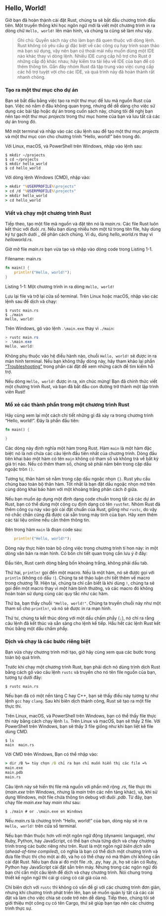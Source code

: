 ## Hello, World!

Giờ bạn đã hoàn thành cài đặt Rust, chúng ta sẽ bắt đầu chương trình đầu tiên.
Một truyền thống khi học ngôn ngữ mới là viết một chương trình in ra dòng chữ
`Hello, world!` lên màn hình, và chúng ta cũng sẽ làm như vậy.

> Ghi chú: Quyển sách này cho làm bạn đã quen thuộc với dòng lệnh. Rust không có
> yêu cầu gì đặc biệt về các công cụ hay trình soạn thảo mà bạn sử dụng, vậy nên
> bạn cứ thoải mái nếu muốn dùng một IDE nào khác thay vì dòng lệnh. Nhiều IDE 
> cung cấp hỗ trợ cho Rust ở những cấp độ khác nhau; hãy kiểm tra tài liệu về 
> IDE của bạn để có thêm thông tin. Gần đây nhóm Rust đã tập trung vào việc cung 
> cấp các hỗ trợ tuyệt vời cho các IDE, và quá trình này đã hoàn thành rất nhanh
> chóng.

### Tạo ra một thư mục cho dự án

Bạn sẽ bắt đầu bằng việc tạo ra một thư mục để lưu mã nguồn Rust của bạn. Việc
nó nằm ở đâu không quan trọng, nhưng để dễ dàng cho việc sử dụng các bài tập hoặc
dự án trong cuốn sách này, chúng tôi đề nghị bạn nên tạo một thư mục *projects* 
trong thư mục home của bạn và lưu tất cả các dự án trong đó.

Mở một terminal và nhập vào các câu lệnh sau để tạo một thư mục *projects* và một
thư mục con cho chương trình “Hello, world!” bên trong đó.

Với Linux, macOS, và PowerShell trên Windows, nhập vào lệnh sau:

```console
$ mkdir ~/projects
$ cd ~/projects
$ mkdir hello_world
$ cd hello_world
```

Với dòng lệnh Windows (CMD), nhập vào:

```cmd
> mkdir "%USERPROFILE%\projects"
> cd /d "%USERPROFILE%\projects"
> mkdir hello_world
> cd hello_world
```

### Viết và chạy một chương trình Rust

Tiếp theo, tạo một file mã nguồn và đặt tên nó là *main.rs*. Các file Rust luôn 
kết thúc với đuôi *.rs*. Nếu bạn dùng nhiều hơn một từ trong tên file, hãy dùng 
ký tự gạch dưới _ để phân cách chúng. Ví dụ, dùng *hello_world.rs* thay vì 
*helloworld.rs*.

Giờ mở file *main.rs* bạn vừa tạo và nhập vào dòng code trong Listing 1-1.

<span class="filename">Filename: main.rs</span>

```rust
fn main() {
    println!("Hello, world!");
}
```

<span class="caption">Listing 1-1: Một chương trình in ra dòng `Hello, world!`</span>

Lưu lại file và trở lại cửa sổ terminal. Trên Linux hoặc macOS, nhập vào các 
lệnh sau để dịch và chạy:

```console
$ rustc main.rs
$ ./main
Hello, world!
```

Trên Windows, gõ vào lệnh `.\main.exe` thay vì `./main`:

```powershell
> rustc main.rs
> .\main.exe
Hello, world!
```

Không phụ thuộc vào hệ điều hành nào, chuỗi `Hello, world!` sẽ được in ra màn
hình terminal. Nếu bạn không thấy dòng này, hãy tham khảo lại phần 
[“Troubleshooting”][troubleshooting]<!-- ignore --> trong phần cài đặt để xem
những cách để tìm kiếm hỗ trợ.

Nếu dòng `Hello, world!` được in ra, xin chúc mừng! Bạn đã chính thức viết một
chương trình Rust, và bạn đã bắt đầu con đường trở thành một lập trình viên Rust!

### Mổ xẻ các thành phần trong một chương trình Rust

Hãy cùng xem lại một cách chi tiết những gì đã xảy ra trong chương trình 
“Hello, world!”. Đây là phần đầu tiên:

```rust
fn main() {

}
```

Các dòng này định nghĩa một hàm trong Rust. Hàm `main` là một hàm đặc biệt: nó 
là nơi chứa các câu lệnh đầu tiên nhất của chương trình. Dòng đầu tiên khai báo 
một hàm có tên `main` không có tham số và không trả về bất kỳ giá trị nào. Nếu 
có thêm tham số, chúng sẽ phải nằm bên trong cặp dấu ngoặc tròn `()`.

Tương tự, thân hàm sẽ nằm trong cặp dấu ngoặc nhọn `{}`. Rust yêu cầu chúng bao 
toàn bộ thân hàm. Tốt nhất là bạn đặt dấu ngoặc nhọn mở trên cùng dòng khai báo 
hàm với một khoảng trắng phân cách ở giữa.

Nếu bạn muốn áp dụng một định dạng code chuẩn trong tất cả các dự án Rust, bạn 
có thể dùng một công cụ định dạng có tên `rustfmt`. Nhóm Rust đã thêm công cụ này
vào gói cài đặt chuẩn của Rust, giống như `rustc`, do vậy nó chắc chắn cũng đã được
cài sẵn trong máy tính của bạn. Hãy xem thêm các tài liệu online nếu cần thêm
thông tin.

Bên trong hàm `main` là đoạn code sau:

```rust
    println!("Hello, world!");
```

Dòng này thực hiện toàn bộ công việc trong chương trình tí hon này: in một dòng 
văn bản ra màn hình. Có bốn chi tiết quan trọng cần lưu ý ở đây:

Đầu tiên, Rust canh dòng bằng bốn khoảng trắng, không phải dấu tab.

Thứ hai, `println!` gọi đến một macro. Nếu là một hàm, nó sẽ được gọi với `println`
(không có dấu `!`). Chúng ta sẽ thảo luận chi tiết thêm về macro trong chương 19. 
Hiện tại, chúng ta chỉ cần biết là khi dùng `!`, chúng ta sẽ gọi đến một macro thay
vì một hàm bình thường, và các macro đó không hoàn toàn sử dụng cùng các quy tắc như 
các hàm.

Thứ ba, bạn thấy chuỗi `"Hello, world!"`. Chúng ta truyền chuỗi này như một tham 
số cho `println!`, và nó sẽ được in ra mạn hình.

Thứ tư, chúng ta kết thúc dòng với một dấu chấm phẩy (`;`), nó chỉ ra rằng câu lệnh
đã kết thúc và sẵn sàng cho lệnh kế tiếp. Hầu hết các lệnh Rust kết thúc bằng một 
dấu chấm phẩy.

### Dịch và chạy là các bước riêng biệt

Bạn vừa chạy chương trình mới tạo, giờ hãy cùng xem qua các bước trong toàn bộ 
quá trình.

Trước khi chạy một chương trình Rust, bạn phải dịch nó dùng trình dịch
Rust bằng cách gõ vào câu lệnh `rustc` và truyền cho nó tên file nguồn của bạn,
tương tự dưới đây:

```console
$ rustc main.rs
```

Nếu bạn đã có một nền tảng C hay C++, bạn sẽ thấy điều này tương tự như lệnh
`gcc` hay `clang`. Sau khi biên dịch thành công, Rust sẽ tạo ra một file thực thi.

Trên Linux, macOS, và PowerShell trên Windows, bạn có thể thấy file thực thi này 
bằng cách chạy lệnh `ls`. Trên Linux và macOS, bạn sẽ thấy 2 file. Với PowerShell 
trên Windows, bạn sẽ thấy 3 file giống như khi bạn liệt kê file dùng CMD.

```console
$ ls
main  main.rs
```

Với CMD trên Windows, Bạn có thể nhập vào:

```cmd
> dir /B %= tùy chọn /B chỉ ra bạn chỉ muốn hiển thị các file =%
main.exe
main.pdb
main.rs
```

Câu lệnh này sẽ hiển thị file mã nguồn với phần mở rộng *.rs*, file thực thi 
(*main.exe* trên Windows, nhưng là *main* trên các nền tảng khác), và, khi 
sử dụng Windows, một file chứa thông tin debug với đuôi *.pdb*. Từ đây, bạn chạy
file *main.exe* hay *main* như sau:

```console
$ ./main # or .\main.exe on Windows
```

Nếu *main.rs* là chương trình “Hello, world!” của bạn, dòng này sẽ in ra `Hello, world!` 
trên cửa sổ terminal.

Nếu bạn thân thuộc hơn với một ngôn ngữ động (dynamic language), như Ruby, Python, hay
JavaScript, có thể bạn chưa từng dịch và chạy chương trình trong các bước riêng như trên. 
Rust là một ngôn ngữ *biên dịch sẵn* (*ahead-of-time compiled*), có nghĩa là bạn có thể
dịch một chương trình và đưa file thực thi cho một ai đó, và họ có thể chạy nó 
mà thậm chí không cần cài đặt Rust. Nếu bạn đưa ai đó một file *.rb*, *.py*, hay
*.js*, họ sẽ cần có Ruby, Python hay JavaScript cài đặt sẵn trên máy. Nhưng trong
các ngôn ngữ đó bạn chỉ cần một câu lệnh để dịch và chạy chương trình. Nói chung
trong thiết kế ngôn ngữ thì cái gì cũng có cái giá của nó.

Chỉ biên dịch với `rustc` thì không có vấn đề gì với các chương trình đơn giản,
nhưng khi chương trình phát triển lên, bạn sẽ muốn quản lý tất cả các cài đặt
và làm cho việc chia sẻ code trở nên dễ dàng. Tiếp theo, chúng tôi sẽ giới thiệu
một công cụ có tên Cargo, thứ sẽ giúp bạn tạo nên các chương trình thực sự.

[troubleshooting]: ch01-01-installation.html#troubleshooting
[devtools]: appendix-04-useful-development-tools.html
